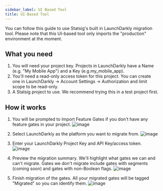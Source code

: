 ```yaml
---
sidebar_label: UI Based Tool
title: UI-Based Tool
---
```

You can follow this guide to use Statsig's built in LaunchDarkly migration tool. Please note that this UI-based tool only imports the "production" environment at the moment.

## **What you need[](https://docs.statsig.com/guides/migrate-from-launchdarkly#what-you-need)**

1. You will need your project key. Projects in LaunchDarkly have a Name (e.g. "My Mobile App") and a Key (e.g.my_mobile_app).
2. You'll need a read-only access token for this project. You can create one in LaunchDarkly -> Account Settings -> Authorization and limit scope to be read-only.
3. A Statsig project to use. We recommend trying this in a test project first.

## **How it works[](https://docs.statsig.com/guides/migrate-from-launchdarkly#how-it-works)**

1. You will be prompted to Import Feature Gates if you don't have any feature gates in your project.
![image](/img/ui-based-tool1.png)

2. Select LaunchDarkly as the platform you want to migrate from.
![image](/img/ui-based-tool2.png)

3. Enter your LaunchDarkly Project Key and API Key/access token.
![image](/img/ui-based-tool3.png)

4. Preview the migration summary. We'll highlight what gates we can and can't migrate. Gates we don't migrate include gates with segments (coming soon) and gates with non-Boolean flags.
![image](/img/ui-based-tool4.png)

5. Finish migration of the gates. All your migrated gates will be tagged "Migrated" so you can identify them.
![image](/img/ui-based-tool5.png)
